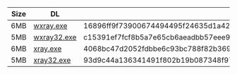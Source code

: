|    Size   |     DL  | sha512sum |
|  ---  |  ---  |  ---  |
| 6MB | [wxray.exe](https://cdn.jsdelivr.net/gh/googleians/Xray-core@main/wxray.exe) | 16896ff9f73900674494495f24635d1a421e8a67113e66d84525cac8d10570b066ad49c679baf9699239cbfdb6512d0bf6bf8f61c7e885fef77c92923fc7a030 |
| 5MB | [wxray32.exe](https://cdn.jsdelivr.net/gh/googleians/Xray-core@main/wxray32.exe) | c15391ef7fcf8b5a7e65cb6aeadbb57eee9d20adbd495e8dde1b93089834d2f1bd9c5cfb2a5e06dc4f55a7a4223365f8274baaee58e6dd6ba4477e42e38678d7 |
| 6MB | [xray.exe](https://cdn.jsdelivr.net/gh/googleians/Xray-core@main/xray.exe) | 4068bc47d2052fdbbe6c93bc788f82b36951e5ba1b5124815f8ff8c2739920c237ad9a48a5e2afac43249a0d7cf28b33dbce59e54ee3ca2e23690e6cbe9d4af1 |
| 5MB | [xray32.exe](https://cdn.jsdelivr.net/gh/googleians/Xray-core@main/xray32.exe) | 93d9c44a136341491f802b19b087348f97b919f1ef78059833e60fcc32f98f6d8b466c65334e76a9e1d76cfb4d2da8eb25071966b7833fcbe0d6df508ea977a9 |

